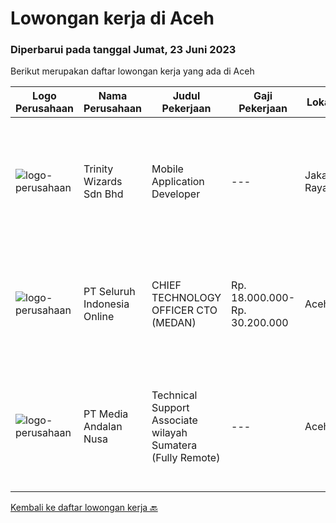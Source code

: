 
  # Lowongan kerja di Aceh

  ### Diperbarui pada tanggal Jumat, 23 Juni 2023

  Berikut merupakan daftar lowongan kerja yang ada di Aceh

  |Logo Perusahaan | Nama Perusahaan | Judul Pekerjaan | Gaji Pekerjaan | Lokasi | Deskripsi | Tanggal diunggah | Pranala |
  | -------------- | --------------- | --------------- | --------- | --------- | -------------- | ------- | ----------- |
  |![logo-perusahaan](https://image-service-cdn.seek.com.au/0fbe2492c9cd3bf836be48b34c1bcb50a84db5dc/ee4dce1061f3f616224767ad58cb2fc751b8d2dc)|Trinity Wizards Sdn Bhd|Mobile Application Developer|---|Jakarta Raya|Job Purpose Responsible to design or re-design, developing, testing and implementing complex Mobile software programs and applications and providing...|Rabu, 21 Juni 2023|https://www.jobstreet.co.id/id/job/mobile-application-developer-5433413/origin/my?token=0~71b1b6fc-0ef9-4a72-ac64-467b50001906&sectionRank=1&jobId=jobstreet-my-job-5433413|
|![logo-perusahaan](https://image-service-cdn.seek.com.au/c768f0670f8f8212da7de609b6af9d0b2e5134cc/ee4dce1061f3f616224767ad58cb2fc751b8d2dc)|PT Seluruh Indonesia Online|CHIEF TECHNOLOGY OFFICER CTO (MEDAN)|Rp. 18.000.000-Rp. 30.200.000|Aceh|Memiliki pengalaman leadership sebagai Manager sebelumnya.Back End Engineer1. Memiliki pengalaman dalam membangun RESTful APIs2. Menguasai bahasa...|Senin, 29 Mei 2023|https://www.jobstreet.co.id/id/job/chief-technology-officer-cto-medan-4350731?token=0~71b1b6fc-0ef9-4a72-ac64-467b50001906&sectionRank=2&jobId=jobstreet-id-job-4350731|
|![logo-perusahaan](https://image-service-cdn.seek.com.au/6829ea335ff93ede24170d9c0852ef3711127a0f/ee4dce1061f3f616224767ad58cb2fc751b8d2dc)|PT Media Andalan Nusa|Technical Support Associate wilayah Sumatera (Fully Remote)|---|Aceh|Job Description: Melaksanakan survey Melaksanakan instalasi atau pemasangan jaringan Handling and Troubleshooting Melaksanakan maintenance atau...|Kamis, 25 Mei 2023|https://www.jobstreet.co.id/id/job/technical-support-associate-wilayah-sumatera-fully-remote-4346997?token=0~71b1b6fc-0ef9-4a72-ac64-467b50001906&sectionRank=3&jobId=jobstreet-id-job-4346997|


  [Kembali ke daftar lowongan kerja 🔙](../README.md#daftar-lowongan-kerja)
  